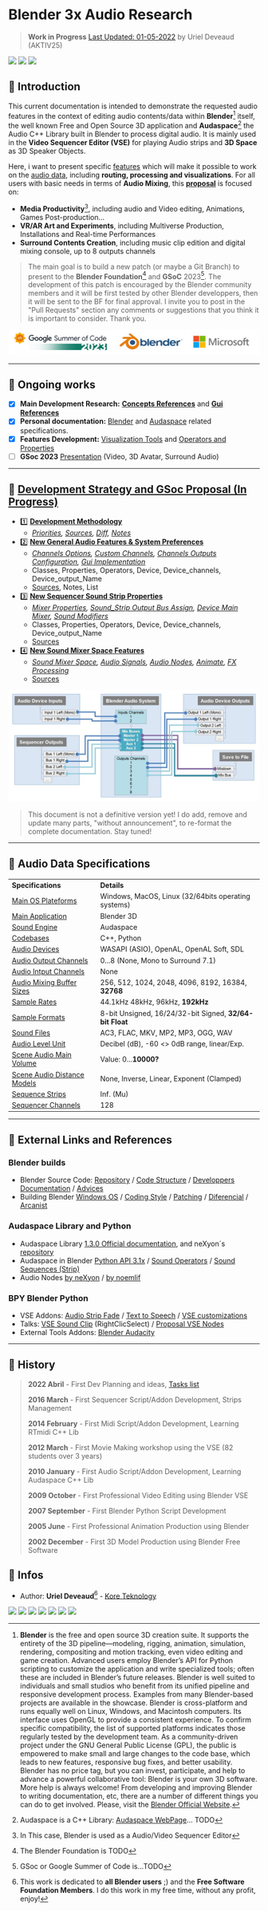 # Blender 3x Audio Research

> **Work in Progress** [Last Updated: 01-05-2022]() by Uriel Deveaud (AKTIV25)

<img src="https://img.shields.io/badge/Blender-3.1+-green" /> <img src="https://img.shields.io/badge/Audaspace-C++-purple" /> <img src="https://img.shields.io/badge/Gsoc-2023-orange" /> 

## :radio_button: Introduction

This current documentation is intended to demonstrate the requested audio features in the context of editing audio contents/data within **Blender**[^1] itself, the well known Free and Open Source 3D application and **Audaspace**[^2] the Audio C++ Library built in Blender to process digital audio. It is mainly used in the **Video Sequencer Editor (VSE)** for playing Audio strips and **3D Space** as 3D Speaker Objects.

Here, i want to present specific [features](#radio_button-ongoing-works) which will make it possible to work on the [audio data](#radio_button-audio-data-specifications), including **routing, processing and visualizations**. For all users with basic needs in terms of **Audio Mixing**, this **[proposal](#radio_button-development-strategy-and-gsoc-proposal)** is focused on:
- **Media Productivity**[^3], including audio and Video editing, Animations, Games Post-production...
- **VR/AR Art and Experiments**, including Multiverse Production, Installations and Real-time Performances
- **Surround Contents Creation**, including music clip edition and digital mixing console, up to 8 outputs channels

> The main goal is to build a new patch (or maybe a Git Branch) to present to the **Blender Foundation**[^4] and **GSoC** 2023[^5]. The development of this patch is encouraged by the Blender community members and it will be first tested by other Blender developpers, then it will be sent to the BF for final approval. I invite you to post in the "Pull Requests" section any comments or suggestions that you think it is important to consider. Thank you.

![Mix](https://github.com/KoreTeknology/Blender-3x-Audio-Research/blob/main/images/proposal_band.jpg)

---

## :radio_button: Ongoing works

- [x] **Main Development Research:** **[Concepts References](research-concepts-references.md)** and **[Gui References](research-gui-references.md)**
- [x] **Personal documentation:** [Blender](blender-related-specs.md) and [Audaspace](audaspace-related-specs.md) related specifications.
- [x] **Features Development:** [Visualization Tools](blender-audio-visualizations.md) and [Operators and Properties](blender-audio-operators.md)
- [ ] **GSoc 2023** [Presentation](proposal-gsoc-presentation.md) (Video, 3D Avatar, Surround Audio)

---

## :large_blue_circle: [Development Strategy and GSoc Proposal (In Progress)]()


- :one: **[Development Methodology](audio-dev-strategy.md)**
  - *[Priorities](audio-dev-strategy.md), [Sources](sources/sources-intro.md), [Diff](sources/sources-intro.md), [Notes](notes.md)*
- :two: **[New General Audio Features & System Preferences](proposal-audio-system.md)**
  - *[Channels Options](proposal-audio-system.md#speaker-channels-options), [Custom Channels](proposal-audio-system.md#speaker-custom-channels), [Channels Outputs Configuration](proposal-audio-system.md#speaker-channels-outputs-configuration), [Gui Implementation](proposal-audio-system.md#speaker-gui-implementation)*
  - Classes, Properties, Operators, Device, Device_channels, Device_output_Name
  - [Sources](sources/sources-intro.md), Notes, List
- :three: **[New Sequencer Sound Strip Properties](proposal-audio-clip.md)**
  - *[Mixer Properties](), [Sound_Strip Output Bus Assign](), [Device Main Mixer](), [Sound Modifiers]()*
  - Classes, Properties, Operators, Device, Device_channels, Device_output_Name
  - [Sources](sources/sources-intro.md)
- :four: **[New Sound Mixer Space Features](proposal-sound-mixer.md)**
  - *[Sound Mixer Space](), [Audio Signals](), [Audio Nodes](), [Animate](), [FX Processing]()*
  - [Sources](sources/sources-intro.md)


![Mix](https://github.com/KoreTeknology/Blender-3x-Audio-Research/blob/main/images/bas.jpg)

> This document is not a definitive version yet! I do add, remove and update many parts, "without announcement", to re-format the complete documentation. Stay tuned!

---

## :radio_button: Audio Data Specifications

<table>
<tr>
<th align="left", width="250">Specifications</th>
<th align="left", width="632">Details</th>
</tr>
<tr>
<td><a href="/">Main OS Plateforms</a></td>
<td align="left">Windows, MacOS, Linux (32/64bits operating systems)</td>
</tr>
<tr>
<td><a href="/">Main Application</a></td>
<td align="left">Blender 3D</td>
</tr>
<tr>
<td><a href="/">Sound Engine</a></td>
<td align="left">Audaspace</td>
</tr>
<tr>
<td><a href="/">Codebases</a></td>
<td align="left">C++, Python</td>
</tr>
<tr>
<td><a href="/">Audio Devices</a></td>
<td align="left">WASAPI (ASIO), OpenAL, OpenAL Soft, SDL</td>
</tr>
<tr>
<td><a href="/">Audio Output Channels</a></td>
<td align="left">0...8 (None, Mono to Surround 7.1)</td>
</tr>
<tr>
<td><a href="/">Audio Intput Channels</a></td>
<td align="left">None</td>
</tr>
<tr>
<td><a href="/">Audio Mixing Buffer Sizes</a></td>
  <td align="left">256, 512, 1024, 2048, 4096, 8192, 16384, <b>32768</b></td>
</tr>
<tr>
<td><a href="/">Sample Rates</a></td>
<td align="left">44.1kHz 48kHz, 96kHz, <b>192kHz</b></td>
</tr>
<tr>
<td><a href="/">Sample Formats</a></td>
<td align="left">8-bit Unsigned, 16/24/32-bit Signed, <b>32/64-bit Float</b></td>
</tr>
<tr>
<td><a href="/">Sound Files</a></td>
<td align="left">AC3, FLAC, MKV, MP2, MP3, OGG, WAV</td>
</tr>
<tr>
<td><a href="/">Audio Level Unit</a></td>
<td align="left">Decibel (dB), -60 <> 0dB range, linear/Exp.</td>
</tr>
<tr>
<td><a href="/">Scene Audio Main Volume</a></td>
  <td align="left">Value: 0...<b>10000?</b></td>
</tr>
<tr>
<td><a href="/">Scene Audio Distance Models</a></td>
  <td align="left">None, Inverse, Linear, Exponent (Clamped)</td>
</tr>
<tr>
<td><a href="/">Sequence Strips</a></td>
<td align="left">Inf. (Mu)</td>
</tr>
<tr>
<td><a href="/">Sequencer Channels</a></td>
<td align="left">128</td>
</tr>
</table>

---

## :radio_button: External Links and References

### Blender builds

- Blender Source Code: [Repository](https://github.com/blender) / [Code Structure](https://wiki.blender.org/wiki/Source/File_Structure) / [Developpers Documentation](https://www.blender.org/get-involved/developers/) / [Advices](https://wiki.blender.org/wiki/Developer_Intro/Advice)
- Building Blender [Windows OS](https://wiki.blender.org/wiki/Building_Blender/Windows) / [Coding Style](https://wiki.blender.org/wiki/Style_Guide) / [Patching](https://wiki.blender.org/wiki/Process/Contributing_Code) / [Diferencial](https://secure.phabricator.com/book/phabricator/article/differential/) / [Arcanist](https://wiki.blender.org/wiki/Tools/CodeReview#Use_Arcanist)

### Audaspace Library and Python

- Audaspace Library [1.3.0 Official documentation](https://audaspace.github.io/), and neXyon´s [repository](https://github.com/neXyon/audaspace)
- Audaspace in Blender [Python API 3.1x](https://docs.blender.org/api/3.1/aud.html) / [Sound Operators](https://docs.blender.org/api/3.1/bpy.ops.sound.html) / [Sound Sequences (Strip)](https://docs.blender.org/api/3.1/bpy.types.SoundSequence.html?highlight=audio%20strip#soundsequence-sequence)
- Audio Nodes [by neXyon](https://github.com/neXyon/audionodes) / [by noemlif](https://github.com/nomelif/Audionodes)

### BPY Blender Python

- VSE Addons: [Audio Strip Fade](https://github.com/snuq/VSEQF) / [Text to Speech](https://github.com/technisculpt/blender-text-to-speech-gtts) / [VSE customizations](https://github.com/Botmasher/blender-vse-customizations)
- Talks: [VSE Sound Clip](https://blender.community/c/rightclickselect/vQ65/) (RightClicSelect) / [Proposal VSE Nodes](https://devtalk.blender.org/t/proposal-using-compositor-nodes-on-vse-strips/21732)
- External Tools Addons: [Blender Audacity](https://github.com/tin2tin/audacity_tools_for_blender)

---

## :radio_button: History

> **2022 Abril** - First Dev Planning and ideas, [Tasks list](Tasks.md)
>
> **2016 March** - First Sequencer Script/Addon Development, Strips Management
> 
> **2014 February** - First Midi Script/Addon Development, Learning RTmidi C++ Lib
> 
> **2012 March** - First Movie Making workshop using the VSE (82 students over 3 years)
>
> **2010 January** - First Audio Script/Addon Development, Learning Audaspace C++ Lib
>
> **2009 October** - First Professional Video Editing using Blender VSE
>
> **2007 September** - First Blender Python Script Development
>
> **2005 June** - First Professional Animation Production using Blender
>
> **2002 December** - First 3D Model Production using Blender Free Software

## :radio_button: Infos

* Author: **Uriel Deveaud**[^note] - [Kore Teknology](https://github.com/KoreTeknology) 

<img src="https://img.shields.io/badge/CG Art-1995-red" /> <img src="https://img.shields.io/badge/3D Blender-2002-red" /> <img src="https://img.shields.io/badge/Python Dev-2005-red" /> <img src="https://img.shields.io/badge/3D Trainer-2008-red" /> <img src="https://img.shields.io/badge/Coding Trainer-2010-red" /> <img src="https://img.shields.io/badge/GE-2015-darkorange" /> <img src="https://img.shields.io/badge/VR-2017-darkorange" />


[^1]: **Blender** is the free and open source 3D creation suite. It supports the entirety of the 3D pipeline—modeling, rigging, animation, simulation, rendering, compositing and motion tracking, even video editing and game creation. Advanced users employ Blender’s API for Python scripting to customize the application and write specialized tools; often these are included in Blender’s future releases. Blender is well suited to individuals and small studios who benefit from its unified pipeline and responsive development process. Examples from many Blender-based projects are available in the showcase. Blender is cross-platform and runs equally well on Linux, Windows, and Macintosh computers. Its interface uses OpenGL to provide a consistent experience. To confirm specific compatibility, the list of supported platforms indicates those regularly tested by the development team. As a community-driven project under the GNU General Public License (GPL), the public is empowered to make small and large changes to the code base, which leads to new features, responsive bug fixes, and better usability. Blender has no price tag, but you can invest, participate, and help to advance a powerful collaborative tool: Blender is your own 3D software. More help is always welcome! From developing and improving Blender to writing documentation, etc, there are a number of different things you can do to get involved. Please, visit the [Blender Official Website](https://www.blender.org/).
[^2]: Audaspace is a C++ Library: [Audaspace WebPage](https://audaspace.github.io/)... TODO
[^3]: In This case, Blender is used as a Audio/Video Sequencer Editor
[^4]: The Blender Foundation is TODO
[^5]: GSoc or Google Summer of Code is...TODO
[^note]:
    This work is dedicated to **all Blender users** ;) and the **Free Software Foundation Members**.
    I do this work in my free time, without any profit, enjoy!
